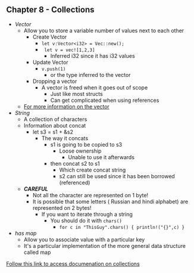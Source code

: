 ## Chapter 8 - Collections



* _Vector_
  * Allow you to store a variable number of values next to each other
    * Create Vector
      * `let v:Vector<i32> = Vec::new();` 
      * ` let v = vec![1,2,3]` 
        * Inferred i32 since it has i32 values
    * Update Vector
      * `v.push(1)`
        * or the type inferred to the vector
    * Dropping a vector
      * A vector is freed when it goes out of scope
        * Just like most structs
        * Can get complicated when using references
  * [For more information on the vector](https://doc.rust-lang.org/stable/nomicon/vec.html)
* _String_
  * A collection of characters
  * Information about concat
    * let s3 = s1 + &s2
      * The way it concats
        * s1 is going to be copied to s3
          * Loose ownership
            * Unable to use it afterwards
        * then concat s2 to s1
          * Which create concat string
          * s2 can still be used since it has been borrowed (referenced)
  * ___CAREFUL___
    * Not all the character are represented on 1 byte!
    * It is possible that some letters ( Russian and hindi alphabet) are represented on 2 bytes!
      * If you want to iterate through a string
        * You should do it with `chars()`
          * `for c in "ThisGuy".chars() { println!("{}",c) }`
* _has map_
  * Allow you to associate value with a particular key
  * It's a particular implementation of the more general data structure called map



[Follow this link to access documenation on collections](https://doc.rust-lang.org/stable/std/collections/)

